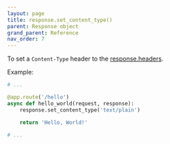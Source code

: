 ```yaml
---
layout: page
title: response.set_content_type()
parent: Response object
grand_parent: Reference
nav_order: 7
---
```


To set a `Content-Type` header to the [response.headers](/tremolo-docs/reference/response/headers.html).

Example:
```python
# ...

@app.route('/hello')
async def hello_world(request, response):
    response.set_content_type('text/plain')

    return 'Hello, World!'

# ...
```
